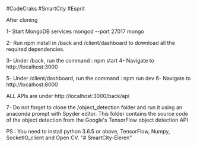 #CodeCraks #SmartCity #Esprit

After cloning

1- Start MongoDB services
mongod --port 27017
mongo

2- Run npm install in /back and /client/dashboard to download all the required dependencies.

3- Under /back, run the command : npm start
4- Navigate to http://localhost:3000

5- Under /client/dashboard, run the command : npm run dev
6- Navigate to http://localhost:8000

ALL APIs are under http://localhost:3000/back/api

7- Do not forget to clone the /object_detection folder and run it using an anaconda prompt with Spyder editor.
This folder contains the source code of the object detection from the Google's TensorFlow object detection API

PS : You need to install python 3.6.5 or above, TensorFlow, Numpy, SocketIO_client and Open CV.
"# SmartCity-Eieren" 
